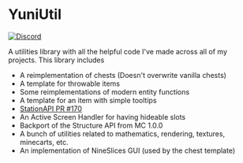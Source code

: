 # YuniUtil

[![Discord](https://img.shields.io/badge/Discord-%235865F2.svg?style=for-the-badge&logo=discord&logoColor=white)](https://discord.gg/aY2WFGPBBB)

A utilities library with all the helpful code I've made across all of my projects.
This library includes
- A reimplementation of chests (Doesn't overwrite vanilla chests)
- A template for throwable items
- Some reimplementations of modern entity functions
- A template for an item with simple tooltips
- [StationAPI PR #170](https://github.com/ModificationStation/StationAPI/pull/170)
- An Active Screen Handler for having hideable slots
- Backport of the Structure API from MC 1.0.0
- A bunch of utilities related to mathematics, rendering, textures, minecarts, etc.
- An implementation of NineSlices GUI (used by the chest template)
